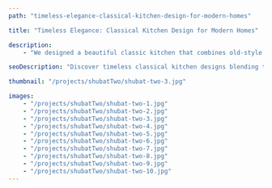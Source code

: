 ```yaml
---
path: "timeless-elegance-classical-kitchen-design-for-modern-homes"

title: "Timeless Elegance: Classical Kitchen Design for Modern Homes"

description:
    - "We designed a beautiful classic kitchen that combines old-style charm with modern features. Our team used custom-made cabinets and high-quality materials throughout the space. Every detail was carefully chosen to match the traditional look while adding modern convenience. The kitchen has plenty of storage space and is easy to move around in. We created a warm, welcoming room that looks elegant and works perfectly for daily cooking and family gatherings."

seoDescription: "Discover timeless classical kitchen designs blending traditional elegance with modern functionality. Custom cabinetry, premium materials & expert craftsmanship create the perfect balance of style & convenience. Transform your space with our luxury kitchen designers."

thumbnail: "/projects/shubatTwo/shubat-two-3.jpg"

images:
    - "/projects/shubatTwo/shubat-two-1.jpg"
    - "/projects/shubatTwo/shubat-two-2.jpg"
    - "/projects/shubatTwo/shubat-two-3.jpg"
    - "/projects/shubatTwo/shubat-two-4.jpg"
    - "/projects/shubatTwo/shubat-two-5.jpg"
    - "/projects/shubatTwo/shubat-two-6.jpg"
    - "/projects/shubatTwo/shubat-two-7.jpg"
    - "/projects/shubatTwo/shubat-two-8.jpg"
    - "/projects/shubatTwo/shubat-two-9.jpg"
    - "/projects/shubatTwo/shubat-two-10.jpg"
---
```

